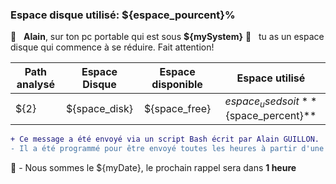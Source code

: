 ### Espace disque utilisé: ${espace_pourcent}%

💬 &nbsp;&nbsp;**Alain**, sur ton pc portable qui est sous **${mySystem}**
💬 &nbsp;&nbsp;tu as un espace disque qui commence à se réduire. Fait attention!

| Path analysé | Espace Disque | Espace disponible |               Espace utilisé               |
| ------------ | :-----------: | :---------------: | :----------------------------------------: |
| ${2}         | ${space_disk} |   ${space_free}   | ${espace_used} soit **${space_percent}\*\* |

```diff
+ Ce message a été envoyé via un script Bash écrit par Alain GUILLON.
- Il a été programmé pour être envoyé toutes les heures à partir d'une tâche cron.
```

📢 - Nous sommes le ${myDate}, le prochain rappel sera dans **1 heure**
